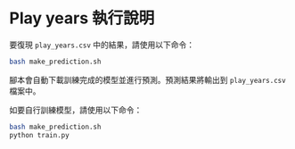 # Play years 執行說明

要復現 `play_years.csv` 中的結果，請使用以下命令：

```bash
bash make_prediction.sh
```

腳本會自動下載訓練完成的模型並進行預測。預測結果將輸出到 `play_years.csv` 檔案中。

如要自行訓練模型，請使用以下命令：

```bash
bash make_prediction.sh
python train.py
```